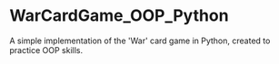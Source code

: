# WarCardGame_OOP_Python
A simple implementation of the 'War' card game in Python, created to practice OOP skills.
